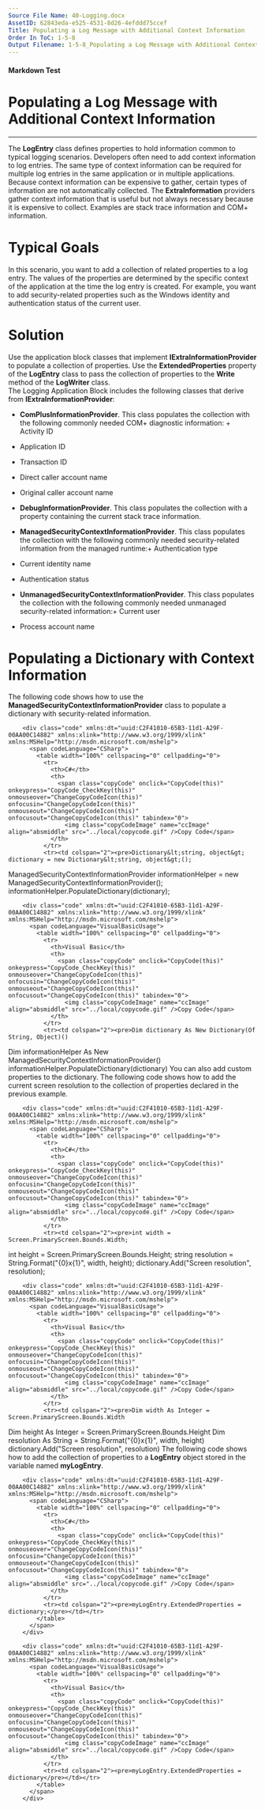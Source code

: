 ```yaml
---
Source File Name: 40-Logging.docx
AssetID: 62843eda-e525-4531-8d26-4efddd75ccef
Title: Populating a Log Message with Additional Context Information
Order In ToC: 1-5-8
Output Filename: 1-5-8_Populating a Log Message with Additional Context Information.markdown
---
```


#### Markdown Test ####
# Populating a Log Message with Additional Context Information #
----------

The **LogEntry** class defines properties to hold information common to typical logging scenarios. Developers often need to add context information to log entries. The same type of context information can be required for multiple log entries in the same application or in multiple applications. Because context information can be expensive to gather, certain types of information are not automatically collected. The **ExtraInformation** providers gather context information that is useful but not always necessary because it is expensive to collect. Examples are stack trace information and COM+ information.   

# Typical Goals #
In this scenario, you want to add a collection of related properties to a log entry. The values of the properties are determined by the specific context of the application at the time the log entry is created. For example, you want to add security-related properties such as the Windows identity and authentication status of the current user.   

# Solution #
Use the application block classes that implement **IExtraInformationProvider** to populate a collection of properties. Use the **ExtendedProperties** property of the **LogEntry** class to pass the collection of properties to the **Write** method of the **LogWriter** class.  
The Logging Application Block includes the following classes that derive from **IExtraInformationProvider**:  
+ **ComPlusInformationProvider**. This class populates the collection with the following commonly needed COM+ diagnostic information: + Activity ID 
+ Application ID 
+ Transaction ID 
+ Direct caller account name 
+ Original caller account name 

+ **DebugInformationProvider**. This class populates the collection with a property containing the current stack trace information.
+ **ManagedSecurityContextInformationProvider**. This class populates the collection with the following commonly needed security-related information from the managed runtime:+ Authentication type 
+ Current identity name 
+ Authentication status 

+ **UnmanagedSecurityContextInformationProvider**. This class populates the collection with the following commonly needed unmanaged security-related information:+ Current user 
+ Process account name 

<a name="_Toc253065062" href="#" xmlns:xlink="http://www.w3.org/1999/xlink"><span /></a>

# Populating a Dictionary with Context Information #
The following code shows how to use the **ManagedSecurityContextInformationProvider** class to populate a dictionary with security-related information.   

        <div class="code" xmlns:dt="uuid:C2F41010-65B3-11d1-A29F-00AA00C14882" xmlns:xlink="http://www.w3.org/1999/xlink" xmlns:MSHelp="http://msdn.microsoft.com/mshelp">
          <span codeLanguage="CSharp">
            <table width="100%" cellspacing="0" cellpadding="0">
              <tr>
                <th>C#</th>
                <th>
                  <span class="copyCode" onclick="CopyCode(this)" onkeypress="CopyCode_CheckKey(this)" onmouseover="ChangeCopyCodeIcon(this)" onfocusin="ChangeCopyCodeIcon(this)" onmouseout="ChangeCopyCodeIcon(this)" onfocusout="ChangeCopyCodeIcon(this)" tabindex="0">
                    <img class="copyCodeImage" name="ccImage" align="absmiddle" src="../local/copycode.gif" />Copy Code</span>
                </th>
              </tr>
              <tr><td colspan="2"><pre>Dictionary&lt;string, object&gt; dictionary = new Dictionary&lt;string, object&gt;();
ManagedSecurityContextInformationProvider informationHelper 
  = new ManagedSecurityContextInformationProvider();    
informationHelper.PopulateDictionary(dictionary);</pre></td></tr>
            </table>
          </span>
        </div>
      
        <div class="code" xmlns:dt="uuid:C2F41010-65B3-11d1-A29F-00AA00C14882" xmlns:xlink="http://www.w3.org/1999/xlink" xmlns:MSHelp="http://msdn.microsoft.com/mshelp">
          <span codeLanguage="VisualBasicUsage">
            <table width="100%" cellspacing="0" cellpadding="0">
              <tr>
                <th>Visual Basic</th>
                <th>
                  <span class="copyCode" onclick="CopyCode(this)" onkeypress="CopyCode_CheckKey(this)" onmouseover="ChangeCopyCodeIcon(this)" onfocusin="ChangeCopyCodeIcon(this)" onmouseout="ChangeCopyCodeIcon(this)" onfocusout="ChangeCopyCodeIcon(this)" tabindex="0">
                    <img class="copyCodeImage" name="ccImage" align="absmiddle" src="../local/copycode.gif" />Copy Code</span>
                </th>
              </tr>
              <tr><td colspan="2"><pre>Dim dictionary As New Dictionary(Of String, Object)()
Dim informationHelper As New ManagedSecurityContextInformationProvider()
informationHelper.PopulateDictionary(dictionary)</pre></td></tr>
            </table>
          </span>
        </div>
      You can also add custom properties to the dictionary. The following code shows how to add the current screen resolution to the collection of properties declared in the previous example.   

        <div class="code" xmlns:dt="uuid:C2F41010-65B3-11d1-A29F-00AA00C14882" xmlns:xlink="http://www.w3.org/1999/xlink" xmlns:MSHelp="http://msdn.microsoft.com/mshelp">
          <span codeLanguage="CSharp">
            <table width="100%" cellspacing="0" cellpadding="0">
              <tr>
                <th>C#</th>
                <th>
                  <span class="copyCode" onclick="CopyCode(this)" onkeypress="CopyCode_CheckKey(this)" onmouseover="ChangeCopyCodeIcon(this)" onfocusin="ChangeCopyCodeIcon(this)" onmouseout="ChangeCopyCodeIcon(this)" onfocusout="ChangeCopyCodeIcon(this)" tabindex="0">
                    <img class="copyCodeImage" name="ccImage" align="absmiddle" src="../local/copycode.gif" />Copy Code</span>
                </th>
              </tr>
              <tr><td colspan="2"><pre>int width = Screen.PrimaryScreen.Bounds.Width;
int height = Screen.PrimaryScreen.Bounds.Height;
string resolution = String.Format("{0}x{1}", width, height);
dictionary.Add("Screen resolution", resolution);</pre></td></tr>
            </table>
          </span>
        </div>
      
        <div class="code" xmlns:dt="uuid:C2F41010-65B3-11d1-A29F-00AA00C14882" xmlns:xlink="http://www.w3.org/1999/xlink" xmlns:MSHelp="http://msdn.microsoft.com/mshelp">
          <span codeLanguage="VisualBasicUsage">
            <table width="100%" cellspacing="0" cellpadding="0">
              <tr>
                <th>Visual Basic</th>
                <th>
                  <span class="copyCode" onclick="CopyCode(this)" onkeypress="CopyCode_CheckKey(this)" onmouseover="ChangeCopyCodeIcon(this)" onfocusin="ChangeCopyCodeIcon(this)" onmouseout="ChangeCopyCodeIcon(this)" onfocusout="ChangeCopyCodeIcon(this)" tabindex="0">
                    <img class="copyCodeImage" name="ccImage" align="absmiddle" src="../local/copycode.gif" />Copy Code</span>
                </th>
              </tr>
              <tr><td colspan="2"><pre>Dim width As Integer = Screen.PrimaryScreen.Bounds.Width
Dim height As Integer = Screen.PrimaryScreen.Bounds.Height
Dim resolution As String = String.Format("{0}x{1}", width, height)
dictionary.Add("Screen resolution", resolution)</pre></td></tr>
            </table>
          </span>
        </div>
      The following code shows how to add the collection of properties to a **LogEntry** object stored in the variable named **myLogEntry**.   

        <div class="code" xmlns:dt="uuid:C2F41010-65B3-11d1-A29F-00AA00C14882" xmlns:xlink="http://www.w3.org/1999/xlink" xmlns:MSHelp="http://msdn.microsoft.com/mshelp">
          <span codeLanguage="CSharp">
            <table width="100%" cellspacing="0" cellpadding="0">
              <tr>
                <th>C#</th>
                <th>
                  <span class="copyCode" onclick="CopyCode(this)" onkeypress="CopyCode_CheckKey(this)" onmouseover="ChangeCopyCodeIcon(this)" onfocusin="ChangeCopyCodeIcon(this)" onmouseout="ChangeCopyCodeIcon(this)" onfocusout="ChangeCopyCodeIcon(this)" tabindex="0">
                    <img class="copyCodeImage" name="ccImage" align="absmiddle" src="../local/copycode.gif" />Copy Code</span>
                </th>
              </tr>
              <tr><td colspan="2"><pre>myLogEntry.ExtendedProperties = dictionary;</pre></td></tr>
            </table>
          </span>
        </div>
      
        <div class="code" xmlns:dt="uuid:C2F41010-65B3-11d1-A29F-00AA00C14882" xmlns:xlink="http://www.w3.org/1999/xlink" xmlns:MSHelp="http://msdn.microsoft.com/mshelp">
          <span codeLanguage="VisualBasicUsage">
            <table width="100%" cellspacing="0" cellpadding="0">
              <tr>
                <th>Visual Basic</th>
                <th>
                  <span class="copyCode" onclick="CopyCode(this)" onkeypress="CopyCode_CheckKey(this)" onmouseover="ChangeCopyCodeIcon(this)" onfocusin="ChangeCopyCodeIcon(this)" onmouseout="ChangeCopyCodeIcon(this)" onfocusout="ChangeCopyCodeIcon(this)" tabindex="0">
                    <img class="copyCodeImage" name="ccImage" align="absmiddle" src="../local/copycode.gif" />Copy Code</span>
                </th>
              </tr>
              <tr><td colspan="2"><pre>myLogEntry.ExtendedProperties = dictionary</pre></td></tr>
            </table>
          </span>
        </div>
      
